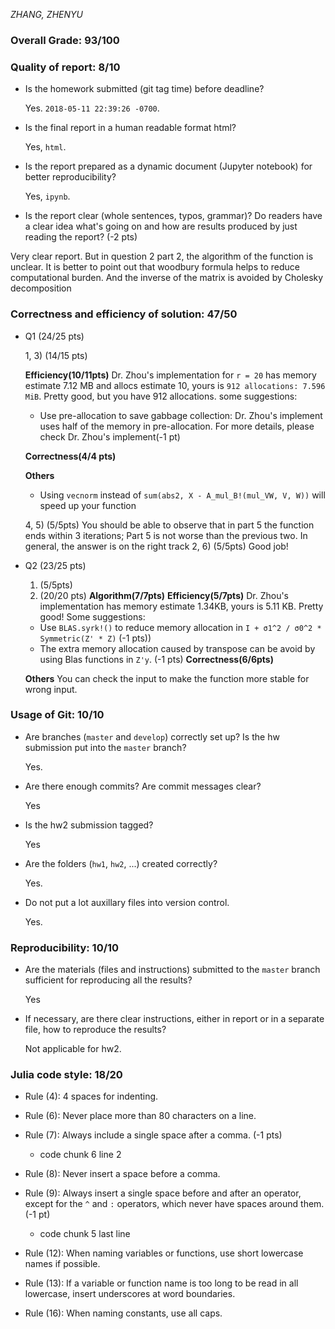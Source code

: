*ZHANG, ZHENYU*

### Overall Grade: 93/100

### Quality of report: 8/10

* Is the homework submitted (git tag time) before deadline? 

	Yes. `2018-05-11 22:39:26 -0700`. 

* Is the final report in a human readable format html?  

	Yes,  `html`.

* Is the report prepared as a dynamic document (Jupyter notebook) for better reproducibility?

	Yes, `ipynb`.

* Is the report clear (whole sentences, typos, grammar)? Do readers have a clear idea what's going on and how are results produced by just reading the report? (-2 pts)

Very clear report. But in question 2 part 2, the algorithm of the function is unclear. It is better to point out that woodbury formula helps to reduce computational burden. And the inverse of the matrix is avoided by Cholesky decomposition
 
### Correctness and efficiency of solution: 47/50 

* Q1 (24/25 pts)

    1, 3) (14/15 pts)
    
    **Efficiency(10/11pts)**
    Dr. Zhou's implementation for `r = 20` has memory estimate 7.12 MB and allocs estimate 10, yours is `912 allocations: 7.596 MiB`. Pretty good, but you have 912 allocations. some suggestions:
    -  Use pre-allocation to save gabbage collection: Dr. Zhou's implement uses half of the memory in pre-allocation. For more details, please check Dr. Zhou's implement(-1 pt)

     **Correctness(4/4 pts)**
    
     **Others**
    - Using `vecnorm` instead of `sum(abs2, X - A_mul_B!(mul_VW, V, W))` will speed up your function
    
    4, 5) (5/5pts) You should be able to observe that in part 5 the function ends within 3 iterations; Part 5 is not worse than the previous two. In general, the answer is on the right track
    2, 6) (5/5pts) Good job!


* Q2 (23/25 pts)

    1) (5/5pts) 
    2) (20/20 pts)
    **Algorithm(7/7pts)**
    **Efficiency(5/7pts)**
    Dr. Zhou's implementation has memory estimate 1.34KB, yours is 5.11 KB. Pretty good! Some suggestions:
    - Use `BLAS.syrk!()` to reduce memory allocation in `I + σ1^2 / σ0^2 * Symmetric(Z' * Z)` (-1 pts))
    - The extra memory allocation caused by transpose can be avoid by using Blas functions in `Z'y`. (-1 pts)
    **Correctness(6/6pts)**

    **Others**
    You can check the input to make the function more stable for wrong input.
    
### Usage of Git: 10/10

* Are branches (`master` and `develop`) correctly set up? Is the hw submission put into the `master` branch?

	Yes.

* Are there enough commits? Are commit messages clear? 

	Yes

* Is the hw2 submission tagged? 

	Yes

* Are the folders (`hw1`, `hw2`, ...) created correctly?

	Yes.	

* Do not put a lot auxillary files into version control.  

	Yes.
		

### Reproducibility: 10/10

* Are the materials (files and instructions) submitted to the `master` branch sufficient for reproducing all the results? 

	Yes

* If necessary, are there clear instructions, either in report or in a separate file, how to reproduce the results?  

	Not applicable for hw2.

### Julia code style: 18/20

* Rule (4): 4 spaces for indenting.

* Rule (6): Never place more than 80 characters on a line.

* Rule (7): Always include a single space after a comma. (-1 pts)
    - code chunk 6 line 2

* Rule (8):  Never insert a space before a comma.

* Rule (9): Always insert a single space before and after an operator, except for the `^` and `:` operators, which never have spaces around them. (-1 pt)

    - code chunk 5 last line

* Rule (12): When naming variables or functions, use short lowercase names if possible.

* Rule (13): If a variable or function name is too long to be read in all lowercase, insert underscores at word boundaries.

* Rule (16): When naming constants, use all caps.
